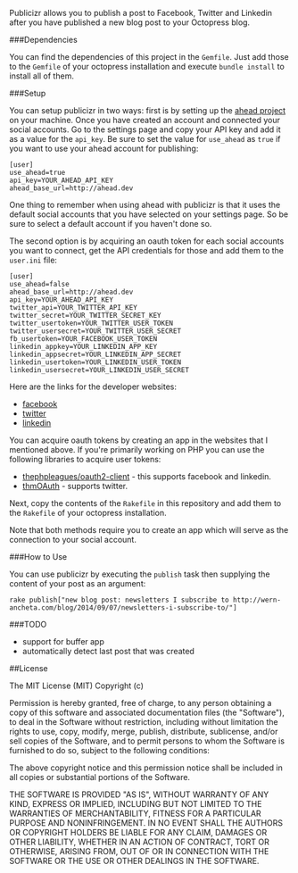 Publicizr allows you to publish a post to Facebook, Twitter and Linkedin after you have published a new blog post to your Octopress blog.

###Dependencies

You can find the dependencies of this project in the `Gemfile`. Just add those to the `Gemfile` of your octopress installation and execute `bundle install` to install all of them.

###Setup

You can setup publicizr in two ways: first is by setting up the [ahead project](http://github.com/anchetaWern/ahead) on your machine. Once you have created an account and connected your social accounts. Go to the settings page and copy your API key and add it as a value for the `api_key`. Be sure to set the value for `use_ahead` as `true` if you want to use your ahead account for publishing:

```
[user]
use_ahead=true
api_key=YOUR_AHEAD_API_KEY
ahead_base_url=http://ahead.dev
```

One thing to remember when using ahead with publicizr is that it uses the default social accounts that you have selected on your settings page. So be sure to select a default account if you haven't done so.

The second option is by acquiring an oauth token for each social accounts you want to connect, get the API credentials for those and add them to the `user.ini` file:

```
[user]
use_ahead=false
ahead_base_url=http://ahead.dev
api_key=YOUR_AHEAD_API_KEY
twitter_api=YOUR_TWITTER_API_KEY
twitter_secret=YOUR_TWITTER_SECRET_KEY
twitter_usertoken=YOUR_TWITTER_USER_TOKEN
twitter_usersecret=YOUR_TWITTER_USER_SECRET
fb_usertoken=YOUR_FACEBOOK_USER_TOKEN
linkedin_appkey=YOUR_LINKEDIN_APP_KEY
linkedin_appsecret=YOUR_LINKEDIN_APP_SECRET
linkedin_usertoken=YOUR_LINKEDIN_USER_TOKEN
linkedin_usersecret=YOUR_LINKEDIN_USER_SECRET
```

Here are the links for the developer websites:

- [facebook](https://developers.facebook.com/)
- [twitter](https://apps.twitter.com/)
- [linkedin](https://www.linkedin.com/secure/developer)

You can acquire oauth tokens by creating an app in the websites that I mentioned above. If you're primarily working on PHP you can use the following libraries to acquire user tokens:

- [thephpleagues/oauth2-client](https://github.com/thephpleague/oauth2-client) - this supports facebook and linkedin.
- [thmOAuth](https://github.com/themattharris/tmhOAuth) - supports twitter.

Next, copy the contents of the `Rakefile` in this repository and add them to the `Rakefile` of your octopress installation.

Note that both methods require you to create an app which will serve as the connection to your social account.

###How to Use

You can use publicizr by executing the `publish` task then supplying the content of your post as an argument:

```
rake publish["new blog post: newsletters I subscribe to http://wern-ancheta.com/blog/2014/09/07/newsletters-i-subscribe-to/"]
```

###TODO

- support for buffer app
- automatically detect last post that was created


##License

The MIT License (MIT) Copyright (c)

Permission is hereby granted, free of charge, to any person obtaining a copy of this software and associated documentation files (the "Software"), to deal in the Software without restriction, including without limitation the rights to use, copy, modify, merge, publish, distribute, sublicense, and/or sell copies of the Software, and to permit persons to whom the Software is furnished to do so, subject to the following conditions:

The above copyright notice and this permission notice shall be included in all copies or substantial portions of the Software.

THE SOFTWARE IS PROVIDED "AS IS", WITHOUT WARRANTY OF ANY KIND, EXPRESS OR IMPLIED, INCLUDING BUT NOT LIMITED TO THE WARRANTIES OF MERCHANTABILITY, FITNESS FOR A PARTICULAR PURPOSE AND NONINFRINGEMENT. IN NO EVENT SHALL THE AUTHORS OR COPYRIGHT HOLDERS BE LIABLE FOR ANY CLAIM, DAMAGES OR OTHER LIABILITY, WHETHER IN AN ACTION OF CONTRACT, TORT OR OTHERWISE, ARISING FROM, OUT OF OR IN CONNECTION WITH THE SOFTWARE OR THE USE OR OTHER DEALINGS IN THE SOFTWARE.